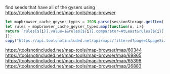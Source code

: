 find seeds that have all of the gysers using <https://toolsnotincluded.net/map-tools/map-browser>

```js
let mapbrowser_cache_geyser_types = JSON.parse(sessionStorage.getItem('mapbrowser-cache-geyser-types'));
let rules = mapbrowser_cache_geyser_types.map(function(o, i){
return `rules[${i}].value=1&rules[${i}].comparator=AtLeast&rules[${i}].type=Cluster&rules[${i}].groupId=${i}&rules[${i}].id=${i}&rules[${i}].itemType=Geyser&rules[${i}].item=${o.key}`
});
copy("https://api.toolsnotincluded.net/api/maps/filtered?page=1&pageSize=20&clusterKey=expansion1::clusters/MiniClusterRadioactiveOceanStart&expansion=SpacedOut&"+rules.join('&'));
```

https://toolsnotincluded.net/map-tools/map-browser/map/60344
https://toolsnotincluded.net/map-tools/map-browser/map/69865
https://toolsnotincluded.net/map-tools/map-browser/map/65398
https://toolsnotincluded.net/map-tools/map-browser/map/26883
